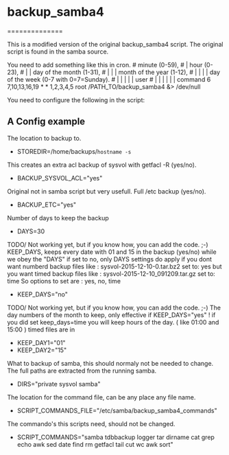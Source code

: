 # backup_samba4
==============

This is a modified version of the original backup_samba4 script.
The original script is found in the samba source.

You need to add something like this in cron. 
\# minute (0-59),
\# |     hour (0-23),
\# |     |       day of the month (1-31),
\# |     |       |       month of the year (1-12),
\# |     |       |       |       day of the week (0-7 with 0=7=Sunday).
\# |     |       |       |       |       user
\# |     |       |       |       |       |       command
6 7,10,13,16,19 * * 1,2,3,4,5 root /PATH_TO/backup_samba4 &> /dev/null


You need to configure the following in the script: 

A Config example
----------------
The location to backup to.
- STOREDIR=/home/backups/`hostname -s`

This creates an extra acl backup of sysvol with getfacl -R (yes/no).
- BACKUP_SYSVOL_ACL="yes"

Original not in samba script but very usefull.
Full /etc backup (yes/no).
- BACKUP_ETC="yes"

Number of days to keep the backup
- DAYS=30

TODO/ Not working yet, but if you know how, you can add the code. ;-)
KEEP_DAYS, keeps every date with 01 and 15 in the backup (yes/no) 
while we obey the "DAYS" if set to no, only DAYS settings do apply 
if you dont want numberd backup files like : sysvol-2015-12-10-0.tar.bz2 set to: yes 
but you want timed backup files like : sysvol-2015-12-10_091209.tar.gz set to: time
So options to set are :  yes, no, time 
- KEEP_DAYS="no"


TODO/ Not working yet, but if you know how, you can add the code. ;-)
The day numbers of the month to keep, only effective if KEEP_DAYS="yes" !
if you did set keep_days=time you will keep hours of the day. ( like 01:00 and 15:00 ) 
timed files are in 
- KEEP_DAY1="01"
- KEEP_DAY2="15"

What to backup of samba, this should normaly not be needed to change.
The full paths are extracted from the running samba.
- DIRS="private sysvol samba"

The location for the command file, can be any place any file name.
- SCRIPT_COMMANDS_FILE="/etc/samba/backup_samba4_commands"


The commando's this scripts need, should not be changed.
- SCRIPT_COMMANDS="samba tdbbackup logger tar dirname cat grep echo awk sed date find rm getfacl tail cut wc awk sort"
